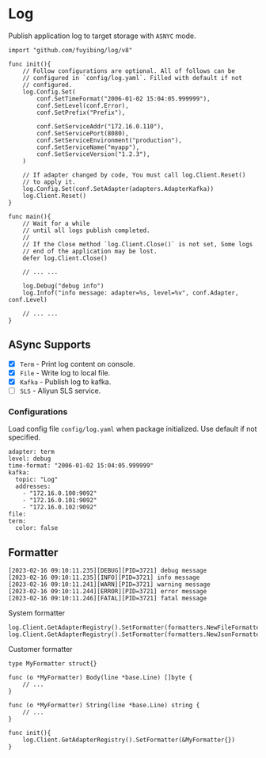 # Log

Publish application log to target storage with `ASNYC` mode.

```
import "github.com/fuyibing/log/v8"
```

```
func init(){
    // Follow configurations are optional. All of follows can be
    // configured in `config/log.yaml`. Filled with default if not
    // configured.
    log.Config.Set(
        conf.SetTimeFormat("2006-01-02 15:04:05.999999"),
        conf.SetLevel(conf.Error),
        conf.SetPrefix("Prefix"),

        conf.SetServiceAddr("172.16.0.110"),
        conf.SetServicePort(8080),
        conf.SetServiceEnvironment("production"),
        conf.SetServiceName("myapp"),
        conf.SetServiceVersion("1.2.3"),
    )

    // If adapter changed by code, You must call log.Client.Reset()
    // to apply it.
    log.Config.Set(conf.SetAdapter(adapters.AdapterKafka))
    log.Client.Reset()
}

func main(){
    // Wait for a while
    // until all logs publish completed.
    //
    // If the Close method `log.Client.Close()` is not set, Some logs
    // end of the application may be lost.
    defer log.Client.Close()

    // ... ...
    
    log.Debug("debug info")
    log.Infof("info message: adapter=%s, level=%v", conf.Adapter, conf.Level)
    
    // ... ...
}
```

## ASync Supports

- [X] `Term` - Print log content on console.
- [X] `File` - Write log to local file.
- [X] `Kafka` - Publish log to kafka.
- [ ] `SLS` - Aliyun SLS service.

### Configurations

Load config file `config/log.yaml` when package initialized. Use default if not specified.

```
adapter: term
level: debug
time-format: "2006-01-02 15:04:05.999999"
kafka:
  topic: "Log"
  addresses: 
    - "172.16.0.100:9092"
    - "172.16.0.101:9092"
    - "172.16.0.102:9092"
file:
term:
  color: false
```

## Formatter

```log
[2023-02-16 09:10:11.235][DEBUG][PID=3721] debug message
[2023-02-16 09:10:11.235][INFO][PID=3721] info message
[2023-02-16 09:10:11.241][WARN][PID=3721] warning message
[2023-02-16 09:10:11.244][ERROR][PID=3721] error message
[2023-02-16 09:10:11.246][FATAL][PID=3721] fatal message
```

System formatter

```
log.Client.GetAdapterRegistry().SetFormatter(formatters.NewFileFormatter())
log.Client.GetAdapterRegistry().SetFormatter(formatters.NewJsonFormatter())
```

Customer formatter

```
type MyFormatter struct{}

func (o *MyFormatter) Body(line *base.Line) []byte {
    // ...
}

func (o *MyFormatter) String(line *base.Line) string {
    // ...
}

func init(){
    log.Client.GetAdapterRegistry().SetFormatter(&MyFormatter{})
}
```